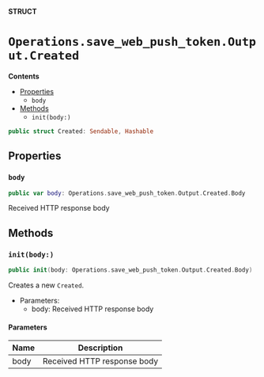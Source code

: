 **STRUCT**

# `Operations.save_web_push_token.Output.Created`

**Contents**

- [Properties](#properties)
  - `body`
- [Methods](#methods)
  - `init(body:)`

```swift
public struct Created: Sendable, Hashable
```

## Properties
### `body`

```swift
public var body: Operations.save_web_push_token.Output.Created.Body
```

Received HTTP response body

## Methods
### `init(body:)`

```swift
public init(body: Operations.save_web_push_token.Output.Created.Body)
```

Creates a new `Created`.

- Parameters:
  - body: Received HTTP response body

#### Parameters

| Name | Description |
| ---- | ----------- |
| body | Received HTTP response body |